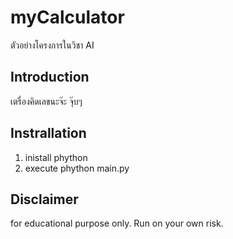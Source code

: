 # myCalculator
ตัวอย่างโครงการในวิชา AI

## Introduction
เตรื่องคิดเลขนะจ๊ะ จุ๊บๆ

## Instrallation
1. inistall phython
2. execute phython main.py

## Disclaimer
for educational purpose only. Run on your own risk.